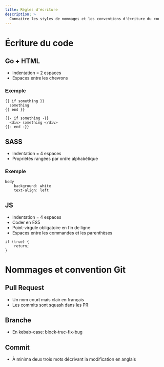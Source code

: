 ```yaml
---
title: Règles d'écriture
description: >
  Connaitre les styles de nommages et les conventions d'écriture du code
---
```

# Écriture du code
## Go + HTML 
- Indentation = 2 espaces
- Espaces entre les chevrons

### Exemple
```
{{ if something }}
  something
{{ end }}

{{- if something -}}
  <div> something </div>
{{- end -}}
```

## SASS
- Indentation = 4 espaces
- Propriétés rangées par ordre alphabétique

### Exemple
```
body
    background: white
    text-align: left
```

## JS
- Indentation = 4 espaces
- Coder en ES5
- Point-virgule obligatoire en fin de ligne
- Espaces entre les commandes et les parenthèses
```
if (true) {
    return;
}
```

# Nommages et convention Git
## Pull Request
- Un nom court mais clair en français
- Les commits sont squash dans les PR

## Branche
- En kebab-case: block-truc-fix-bug

## Commit
- À minima deux trois mots décrivant la modification en anglais


